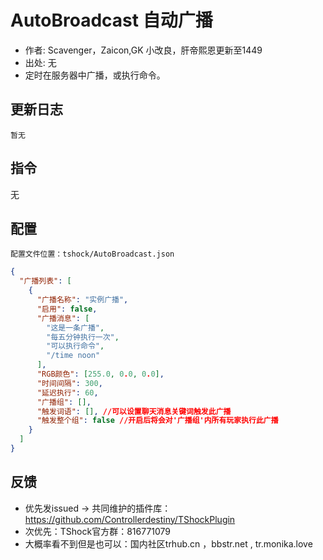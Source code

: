 # AutoBroadcast 自动广播

- 作者: Scavenger，Zaicon,GK 小改良，肝帝熙恩更新至1449
- 出处: 无
- 定时在服务器中广播，或执行命令。

## 更新日志

```
暂无
```

## 指令

无

## 配置
    配置文件位置：tshock/AutoBroadcast.json
```json
{
  "广播列表": [
    {
      "广播名称": "实例广播",
      "启用": false,
      "广播消息": [
        "这是一条广播",
        "每五分钟执行一次",
        "可以执行命令",
        "/time noon"
      ],
      "RGB颜色": [255.0, 0.0, 0.0],
      "时间间隔": 300,
      "延迟执行": 60,
      "广播组": [],
      "触发词语": [], //可以设置聊天消息关键词触发此广播
      "触发整个组": false //开启后将会对'广播组'内所有玩家执行此广播
    }
  ]
}
```
## 反馈
- 优先发issued -> 共同维护的插件库：https://github.com/Controllerdestiny/TShockPlugin
- 次优先：TShock官方群：816771079
- 大概率看不到但是也可以：国内社区trhub.cn ，bbstr.net , tr.monika.love
